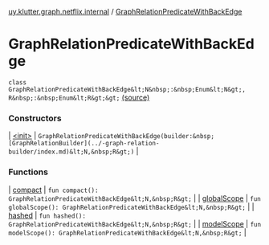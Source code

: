 [uy.klutter.graph.netflix.internal](../index.md) / [GraphRelationPredicateWithBackEdge](.)


# GraphRelationPredicateWithBackEdge

`class GraphRelationPredicateWithBackEdge&lt;N&nbsp;:&nbsp;Enum&lt;N&gt;, R&nbsp;:&nbsp;Enum&lt;R&gt;&gt;` [(source)](https://github.com/kohesive/klutter/blob/master/netflix-graph-jdk6/src/main/kotlin/uy/klutter/graph/netflix/internal/Schema.kt#L144)



### Constructors


| [&lt;init&gt;](-init-.md) | `GraphRelationPredicateWithBackEdge(builder:&nbsp;[GraphRelationBuilder](../-graph-relation-builder/index.md)&lt;N,&nbsp;R&gt;)` |


### Functions


| [compact](compact.md) | `fun compact(): GraphRelationPredicateWithBackEdge&lt;N,&nbsp;R&gt;` |
| [globalScope](global-scope.md) | `fun globalScope(): GraphRelationPredicateWithBackEdge&lt;N,&nbsp;R&gt;` |
| [hashed](hashed.md) | `fun hashed(): GraphRelationPredicateWithBackEdge&lt;N,&nbsp;R&gt;` |
| [modelScope](model-scope.md) | `fun modelScope(): GraphRelationPredicateWithBackEdge&lt;N,&nbsp;R&gt;` |

